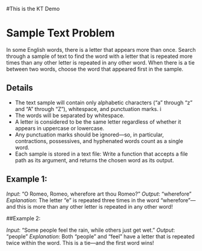 ﻿#This is the KT Demo

# Sample Text Problem

In some English words, there is a letter that appears more than once. Search through a sample of text to find the word with a letter that is repeated more times than any other letter is repeated in any other word. When there is a tie between two words, choose the word that appeared first in the sample.

## Details

* The text sample will contain only alphabetic characters (“a” through “z” and “A” through “Z”), whitespace, and punctuation marks. i
* The words will be separated by whitespace. 
* A letter is considered to be the same letter regardless of whether it appears in uppercase or lowercase. 
* Any punctuation marks should be ignored—so, in particular, contractions, possessives, and hyphenated words count as a single word.
* Each sample is stored in a text file: Write a function that accepts a file path as its argument, and returns the chosen word as its output.

## Example 1:

*Input*: “O Romeo, Romeo, wherefore art thou Romeo?”
*Output*: “wherefore”
*Explanation*: The letter “e” is repeated three times in the word “wherefore”—and this is more than any other letter is repeated in any other word!

##Example 2:

*Input*: “Some people feel the rain, while others just get wet.”
*Output*: “people”
*Explanation*: Both “people” and “feel” have a letter that is repeated twice within the word. This is a tie—and the first word wins!
